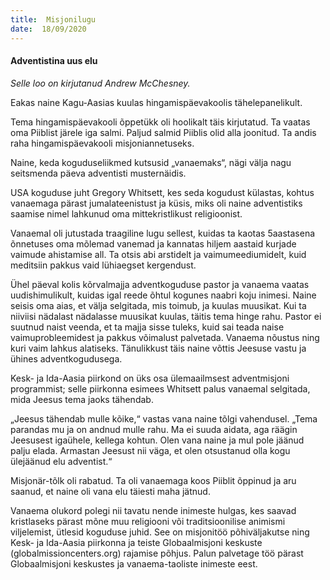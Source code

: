 ```yaml
---
title:  Misjonilugu
date:  18/09/2020
---
```


#### Adventistina uus elu

_Selle loo on kirjutanud Andrew McChesney._

Eakas naine Kagu-Aasias kuulas hingamispäevakoolis tähelepanelikult.

Tema hingamispäevakooli õppetükk oli hoolikalt täis kirjutatud. Ta vaatas oma Piiblist järele iga salmi. Paljud salmid Piiblis olid alla joonitud. Ta andis raha hingamispäevakooli misjoniannetuseks.

Naine, keda koguduseliikmed kutsusid „vanaemaks“, nägi välja nagu seitsmenda päeva adventisti musternäidis.

USA koguduse juht Gregory Whitsett, kes seda kogudust külastas, kohtus vanaemaga pärast jumalateenistust ja küsis, miks oli naine adventistiks saamise nimel lahkunud oma mittekristlikust religioonist.

Vanaemal oli jutustada traagiline lugu sellest, kuidas ta kaotas 5aastasena õnnetuses oma mõlemad vanemad ja kannatas hiljem aastaid kurjade vaimude ahistamise all. Ta otsis abi arstidelt ja vaimumeediumidelt, kuid meditsiin pakkus vaid lühiaegset kergendust.

Ühel päeval kolis kõrvalmajja adventkoguduse pastor ja vanaema vaatas uudishimulikult, kuidas igal reede õhtul kogunes naabri koju inimesi. Naine seisis oma aias, et välja selgitada, mis toimub, ja kuulas muusikat. Kui ta niiviisi nädalast nädalasse muusikat kuulas, täitis tema hinge rahu. Pastor ei suutnud naist veenda, et ta majja sisse tuleks, kuid sai teada naise vaimuprobleemidest ja pakkus võimalust palvetada. Vanaema nõustus ning kuri vaim lahkus alatiseks. Tänulikkust täis naine võttis Jeesuse vastu ja ühines adventkogudusega.

Kesk- ja Ida-Aasia piirkond on üks osa ülemaailmsest adventmisjoni programmist; selle piirkonna esimees Whitsett palus vanaemal selgitada, mida Jeesus tema jaoks tähendab.

„Jeesus tähendab mulle kõike,“ vastas vana naine tõlgi vahendusel. „Tema parandas mu ja on andnud mulle rahu. Ma ei suuda aidata, aga räägin Jeesusest igaühele, kellega kohtun. Olen vana naine ja mul pole jäänud palju elada. Armastan Jeesust nii väga, et olen otsustanud olla kogu ülejäänud elu adventist.“

Misjonär-tõlk oli rabatud. Ta oli vanaemaga koos Piiblit õppinud ja aru saanud, et naine oli vana elu täiesti maha jätnud.

Vanaema olukord polegi nii tavatu nende inimeste hulgas, kes saavad kristlaseks pärast mõne muu religiooni või traditsioonilise animismi viljelemist, ütlesid koguduse juhid. See on misjonitöö põhiväljakutse ning Kesk- ja Ida-Aasia piirkonna ja teiste Globaalmisjoni keskuste (globalmissioncenters.org) rajamise põhjus. Palun palvetage töö pärast Globaalmisjoni keskustes ja vanaema-taoliste inimeste eest.
